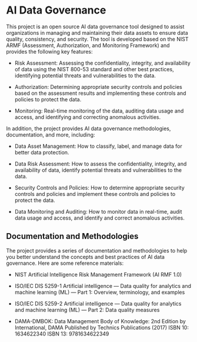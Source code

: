 # AI Data Governance

This project is an open source AI data governance tool designed to assist organizations in managing and maintaining their data assets to ensure data quality, consistency, and security. The tool is developed based on the NIST ARMF (Assessment, Authorization, and Monitoring Framework) and provides the following key features:

- Risk Assessment: Assessing the confidentiality, integrity, and availability of data using the NIST 800-53 standard and other best practices, identifying potential threats and vulnerabilities to the data.

- Authorization: Determining appropriate security controls and policies based on the assessment results and implementing these controls and policies to protect the data.

- Monitoring: Real-time monitoring of the data, auditing data usage and access, and identifying and correcting anomalous activities.

In addition, the project provides AI data governance methodologies, documentation, and more, including:

- Data Asset Management: How to classify, label, and manage data for better data protection.

- Data Risk Assessment: How to assess the confidentiality, integrity, and availability of data, identify potential threats and vulnerabilities to the data.

- Security Controls and Policies: How to determine appropriate security controls and policies and implement these controls and policies to protect the data.

- Data Monitoring and Auditing: How to monitor data in real-time, audit data usage and access, and identify and correct anomalous activities.

## Documentation and Methodologies

The project provides a series of documentation and methodologies to help you better understand the concepts and best practices of AI data governance. Here are some reference materials:

- NIST Artificial Intelligence Risk Management Framework (AI RMF 1.0)

- ISO/IEC DIS 5259-1 Artificial intelligence — Data quality for analytics and machine learning (ML) — Part 1: Overview, terminology, and examples

- ISO/IEC DIS 5259-2 Artificial intelligence — Data quality for analytics and machine learning (ML) — Part 2: Data quality measures

- DAMA-DMBOK: Data Management Body of Knowledge: 2nd Edition by International, DAMA
Published by Technics Publications (2017) ISBN 10: 1634622340  ISBN 13: 9781634622349
